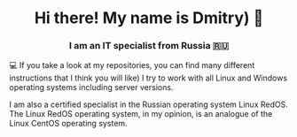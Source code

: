 <h1 align="center"> Hi there! My name is Dmitry) 👋
<h3 align="center"> I am an IT specialist from Russia 🇷🇺</h3>

💻 If you take a look at my repositories, you can find many different instructions that I think you will like) I try to work with all Linux and Windows operating systems including server versions.

  I am also a certified specialist in the Russian operating system Linux RedOS. The Linux RedOS operating system, in my opinion, is an analogue of the Linux CentOS operating system.
